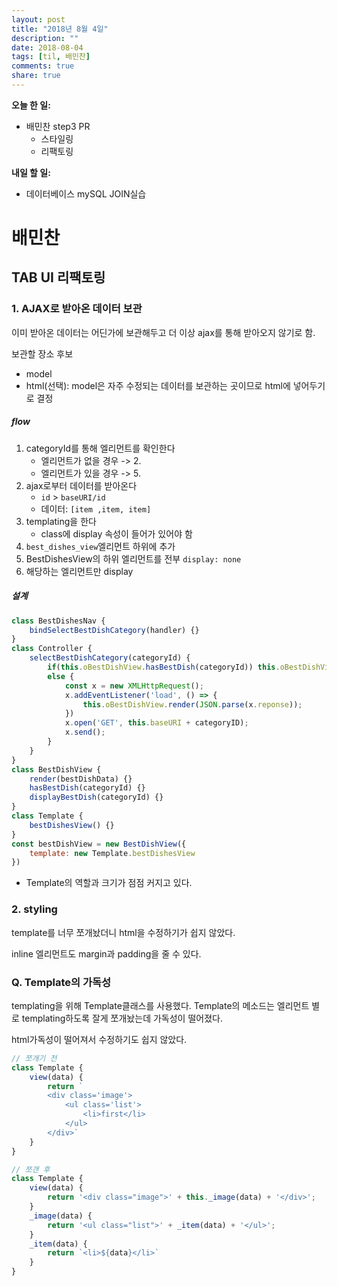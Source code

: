 ```yaml
---
layout: post
title: "2018년 8월 4일"
description: ""
date: 2018-08-04
tags: [til, 배민찬]
comments: true
share: true
---
```


**오늘 한 일:**

* 배민찬 step3 PR
  - 스타일링
  - 리팩토링

**내일 할 일:**

* 데이터베이스 mySQL JOIN실습

# 배민찬

## TAB UI 리팩토링

### 1. AJAX로 받아온 데이터 보관

이미 받아온 데이터는 어딘가에 보관해두고 더 이상 ajax를 통해 받아오지 않기로 함.

보관할 장소 후보

* model
* html(선택): model은 자주 수정되는 데이터를 보관하는 곳이므로 html에 넣어두기로 결정

##### flow

1. categoryId를 통해 엘리먼트를 확인한다
   * 엘리먼트가 없을 경우 -> 2.
   * 엘리먼트가 있을 경우 -> 5.
2. ajax로부터 데이터를 받아온다
   * `id` > `baseURI/id`
   * 데이터: `[item ,item, item]`
3. templating을 한다
   * class에 display 속성이 들어가 있어야 함
4. `best_dishes_view`엘리먼트 하위에 추가
5. BestDishesView의 하위 엘리먼트를 전부 `display: none`
6. 해당하는 엘리먼트만 display

##### 설계

```javascript
class BestDishesNav {
    bindSelectBestDishCategory(handler) {}
}
class Controller {
    selectBestDishCategory(categoryId) {
        if(this.oBestDishView.hasBestDish(categoryId)) this.oBestDishView.display...
        else {
            const x = new XMLHttpRequest();
            x.addEventListener('load', () => {
                this.oBestDishView.render(JSON.parse(x.reponse));
            })
            x.open('GET', this.baseURI + categoryID);
            x.send();
        }
    }
}
class BestDishView {
    render(bestDishData) {}
    hasBestDish(categoryId) {}
    displayBestDish(categoryId) {}
}
class Template {
    bestDishesView() {}
}
const bestDishView = new BestDishView({
    template: new Template.bestDishesView
})
```

* Template의 역할과 크기가 점점 커지고 있다. 

### 2. styling

template를 너무 쪼개놨더니 html을 수정하기가 쉽지 않았다.

inline 엘리먼트도 margin과 padding을 줄 수 있다.



### Q. Template의 가독성

templating을 위해 Template클래스를 사용했다. Template의 메소드는 엘리먼트 별로 templating하도록 잘게 쪼개놨는데 가독성이 떨어졌다.

html가독성이 떨어져서 수정하기도 쉽지 않았다.

```javascript
// 쪼개기 전
class Template {
    view(data) {
        return `
		<div class='image'>
			<ul class='list'>
				<li>first</li>
			</ul>
		</div>`
    }
}

// 쪼갠 후
class Template {
    view(data) {
        return '<div class="image">' + this._image(data) + '</div>';
    }
    _image(data) {
        return '<ul class="list">' + _item(data) + '</ul>';
    }
    _item(data) {
        return `<li>${data}</li>`
    }
}
```


